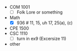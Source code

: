 - COM 1001
	- [ ] Folk Lore or something
- Math
	- [x] 936 # 11, 15, uh 17, 25(a), (c)
- CPE 1500
- CSC 1110
	 - [ ] turn in ex9 (Excersize 11)
- other
